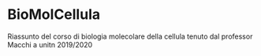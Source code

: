 # BioMolCellula
Riassunto del corso di biologia molecolare della cellula tenuto dal professor Macchi a unitn 2019/2020
